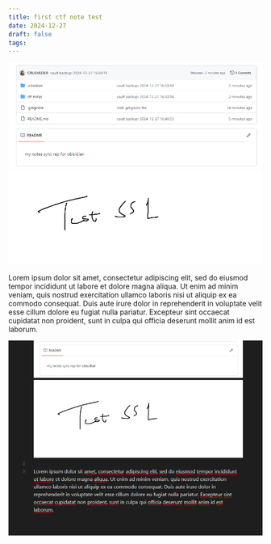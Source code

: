 ```yaml
---
title: first ctf note test
date: 2024-12-27
draft: false
tags:
---
```

![](attachments/Pasted%20image%2020241227165227.png)![](attachments/Pasted%20image%2020241231140159.png)

Lorem ipsum dolor sit amet, consectetur adipiscing elit, sed do eiusmod tempor incididunt ut labore et dolore magna aliqua. Ut enim ad minim veniam, quis nostrud exercitation ullamco laboris nisi ut aliquip ex ea commodo consequat. Duis aute irure dolor in reprehenderit in voluptate velit esse cillum dolore eu fugiat nulla pariatur. Excepteur sint occaecat cupidatat non proident, sunt in culpa qui officia deserunt mollit anim id est laborum.

![](../attachments/Pasted%20image%2020241231140919.png)